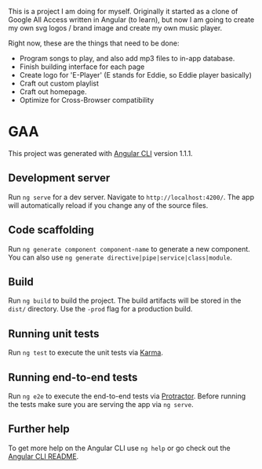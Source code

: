 This is a project I am doing for myself. Originally it started as a clone of Google All Access written in Angular (to learn), but now I am going to create my own svg logos / brand image and create my own music player.

Right now, these are the things that need to be done:

- Program songs to play, and also add mp3 files to in-app database.
- Finish building interface for each page
- Create logo for 'E-Player' (E stands for Eddie, so Eddie player basically)
- Craft out custom playlist
- Craft out homepage.
- Optimize for Cross-Browser compatibility 



# GAA

This project was generated with [Angular CLI](https://github.com/angular/angular-cli) version 1.1.1.

## Development server

Run `ng serve` for a dev server. Navigate to `http://localhost:4200/`. The app will automatically reload if you change any of the source files.

## Code scaffolding

Run `ng generate component component-name` to generate a new component. You can also use `ng generate directive|pipe|service|class|module`.

## Build

Run `ng build` to build the project. The build artifacts will be stored in the `dist/` directory. Use the `-prod` flag for a production build.

## Running unit tests

Run `ng test` to execute the unit tests via [Karma](https://karma-runner.github.io).

## Running end-to-end tests

Run `ng e2e` to execute the end-to-end tests via [Protractor](http://www.protractortest.org/).
Before running the tests make sure you are serving the app via `ng serve`.

## Further help

To get more help on the Angular CLI use `ng help` or go check out the [Angular CLI README](https://github.com/angular/angular-cli/blob/master/README.md).

